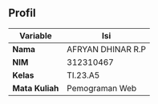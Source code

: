 ## Profil
| Variable | Isi |
| -------- | --- |
| **Nama** | AFRYAN DHINAR R.P |
| **NIM** | 312310467    |
| **Kelas** | TI.23.A5 |
| **Mata Kuliah** | Pemograman Web |
